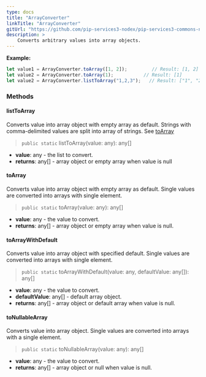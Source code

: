 ```yaml
---
type: docs
title: "ArrayConverter"
linkTitle: "ArrayConverter"
gitUrl: "https://github.com/pip-services3-nodex/pip-services3-commons-nodex"
description: > 
    Converts arbitrary values into array objects.
---
```


**Example:**

```typescript
let value1 = ArrayConverter.toArray([1, 2]);		 // Result: [1, 2]
let value2 = ArrayConverter.toArray(1);			  // Result: [1]
let value2 = ArrayConverter.listToArray("1,2,3");	// Result: ["1", "2", "3"]

```

### Methods

#### listToArray
Converts value into array object with empty array as default.
Strings with comma-delimited values are split into array of strings.
See [toArray](#toArray)

> `public static` listToArray(value: any): any[]

- **value**: any - the list to convert.
- **returns**: any[] - array object or empty array when value is null


#### toArray
Converts value into array object with empty array as default.
Single values are converted into arrays with single element.

> `public static` toArray(value: any): any[]

- **value**: any - the value to convert.
- **returns**: any[] - array object or empty array when value is null.

#### toArrayWithDefault
Converts value into array object with specified default.
Single values are converted into arrays with single element.

> `public static` toArrayWithDefault(value: any, defaultValue: any[]): any[]

- **value**: any - the value to convert.
- **defaultValue**: any[] - default array object.
- **returns**: any[] - array object or default array when value is null.

#### toNullableArray
Converts value into array object.
Single values are converted into arrays with a single element.

> `public static` toNullableArray(value: any): any[]

- **value**: any - the value to convert.
- **returns**: any[] - array object or null when value is null.

